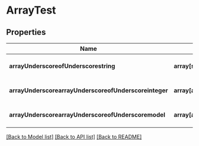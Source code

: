 # ArrayTest

## Properties
Name | Type | Description | Notes
------------ | ------------- | ------------- | -------------
**arrayUnderscoreofUnderscorestring** | **array[string]** |  | [optional] [default to null]
**arrayUnderscorearrayUnderscoreofUnderscoreinteger** | **array[array[integer]]** |  | [optional] [default to null]
**arrayUnderscorearrayUnderscoreofUnderscoremodel** | **array[array[ReadOnlyFirst]]** |  | [optional] [default to null]

[[Back to Model list]](../README.md#documentation-for-models) [[Back to API list]](../README.md#documentation-for-api-endpoints) [[Back to README]](../README.md)


